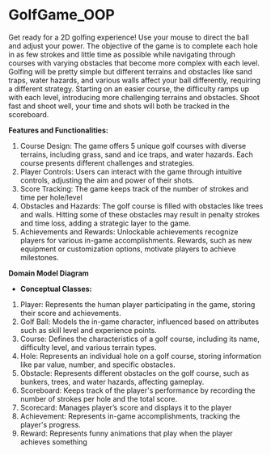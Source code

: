 # GolfGame_OOP
Get ready for a 2D golfing experience! Use your mouse to direct the ball and adjust your power. The objective of the game is to complete each hole in as few strokes and little time as possible while navigating through courses with varying obstacles that become more complex with each level.
Golfing will be pretty simple but different terrains and obstacles like sand traps, water hazards, and various walls affect your ball differently, requiring a different strategy. Starting on an easier course, the difficulty ramps up with each level, introducing more challenging terrains and obstacles.
Shoot fast and shoot well, your time and shots will both be tracked in the scoreboard.

**Features and Functionalities:**
1. Course Design: The game offers 5 unique golf courses with diverse terrains, including grass, sand and ice traps, and water hazards. Each course presents different challenges and strategies.
2. Player Controls: Users can interact with the game through intuitive controls, adjusting the aim and power of their shots.
3. Score Tracking: The game keeps track of the number of strokes and time per hole/level
4. Obstacles and Hazards: The golf course is filled with obstacles like trees and walls. Hitting some of these obstacles may result in penalty strokes and time loss, adding a strategic layer to the game.
5. Achievements and Rewards: Unlockable achievements recognize players for various in-game accomplishments. Rewards, such as new equipment or customization options, motivate players to achieve milestones.

**Domain Model Diagram**
- **Conceptual Classes:**
1. Player: Represents the human player participating in the game, storing their score and achievements.
2. Golf Ball: Models the in-game character, influenced based on attributes such as skill level and experience points.
3. Course: Defines the characteristics of a golf course, including its name, difficulty level, and various terrain types.
4. Hole: Represents an individual hole on a golf course, storing information like par value, number, and specific obstacles.
5. Obstacle: Represents different obstacles on the golf course, such as bunkers, trees, and water hazards, affecting gameplay.
6. Scoreboard: Keeps track of the player's performance by recording the number of strokes per hole and the total score.
7. Scorecard: Manages player’s score and displays it to the player
8. Achievement: Represents in-game accomplishments, tracking the player's progress.
9. Reward: Represents funny animations that play when the player achieves something


